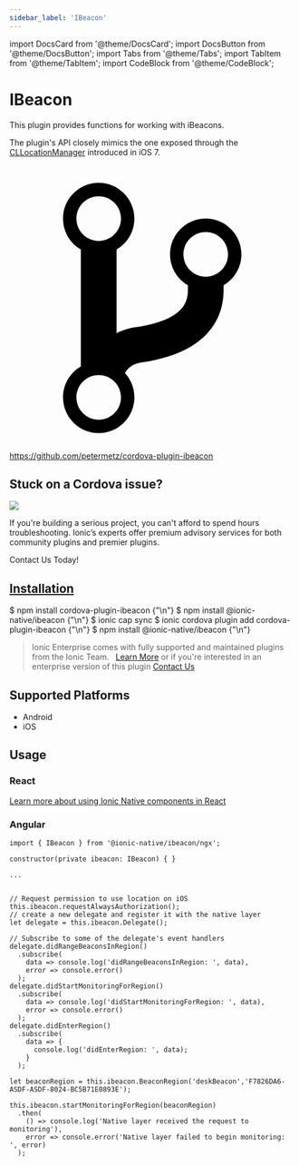```yaml
---
sidebar_label: 'IBeacon'
---
```


import DocsCard from '@theme/DocsCard';
import DocsButton from '@theme/DocsButton';
import Tabs from '@theme/Tabs';
import TabItem from '@theme/TabItem';
import CodeBlock from '@theme/CodeBlock';

# IBeacon

This plugin provides functions for working with iBeacons.

The plugin's API closely mimics the one exposed through the [CLLocationManager](https://developer.apple.com/library/ios/documentation/CoreLocation/Reference/CLLocationManager_Class/index.html) introduced in iOS 7.

<p><a href="https://github.com/petermetz/cordova-plugin-ibeacon" target="_blank" rel="noopener" className="git-link">
  <svg viewBox="0 0 512 512"><path d="M416 160c0-35.3-28.7-64-64-64s-64 28.7-64 64c0 23.7 12.9 44.3 32 55.4v8.6c0 19.9-7.8 33.7-25.3 44.9-15.4 9.8-38.1 17.1-67.5 21.5-14 2.1-25.7 6-35.2 10.7V151.4c19.1-11.1 32-31.7 32-55.4 0-35.3-28.7-64-64-64S96 60.7 96 96c0 23.7 12.9 44.3 32 55.4v209.2c-19.1 11.1-32 31.7-32 55.4 0 35.3 28.7 64 64 64s64-28.7 64-64c0-16.6-6.3-31.7-16.7-43.1 1.9-4.9 9.7-16.3 29.4-19.3 38.8-5.8 68.9-15.9 92.3-30.8 36-22.8 55-57 55-98.8v-8.6c19.1-11.1 32-31.7 32-55.4zM160 56c22.1 0 40 17.9 40 40s-17.9 40-40 40-40-17.9-40-40 17.9-40 40-40zm0 400c-22.1 0-40-17.9-40-40s17.9-40 40-40 40 17.9 40 40-17.9 40-40 40zm192-256c-22.1 0-40-17.9-40-40s17.9-40 40-40 40 17.9 40 40-17.9 40-40 40z"></path></svg> https://github.com/petermetz/cordova-plugin-ibeacon
</a></p>

<h2>Stuck on a Cordova issue?</h2>
<DocsCard className="cordova-ee-card" header="Don't waste precious time on plugin issues." href="https://ionicframework.com/sales?product_of_interest=Ionic%20Native">
  <div>
    <img src={require('./_assets/img/native-cordova-bot.png').default} class="cordova-ee-img" />
    <p>If you're building a serious project, you can't afford to spend hours troubleshooting. Ionic’s experts offer premium advisory services for both community plugins and premier plugins.</p>
    <DocsButton className="native-ee-detail">Contact Us Today!</DocsButton>
  </div>
</DocsCard>

<h2 id="installation">
  <a href="#installation">Installation</a>
</h2>
<Tabs defaultValue="Capacitor" values={[
  {value: 'Capacitor', label: 'Capacitor'},
  {value: 'Cordova', label: 'Cordova'},
  {value: 'Enterprise', label: 'Enterprise'},
]}>
  <TabItem value="Capacitor">
    <CodeBlock className="language-shell">
      $ npm install cordova-plugin-ibeacon {"\n"}
      $ npm install @ionic-native/ibeacon {"\n"}
      $ ionic cap sync
    </CodeBlock>
  </TabItem>
  <TabItem value="Cordova">
    <CodeBlock className="language-shell">
      $ ionic cordova plugin add cordova-plugin-ibeacon {"\n"}
      $ npm install @ionic-native/ibeacon {"\n"}
    </CodeBlock>
  </TabItem>
  <TabItem value="Enterprise">
    <blockquote>Ionic Enterprise comes with fully supported and maintained plugins from the Ionic Team. &nbsp;
      <a class="btn" href="https://ionic.io/docs/premier-plugins">Learn More</a> or if you're interested in an enterprise version of this plugin <a class="btn" href="https://ionicframework.com/sales?product_of_interest=Ionic%20Enterprise%20Engine">Contact Us</a></blockquote>
  </TabItem>
</Tabs>

## Supported Platforms

- Android
- iOS

## Usage

### React

[Learn more about using Ionic Native components in React](../native-community.md#react)

### Angular

```tsx
import { IBeacon } from '@ionic-native/ibeacon/ngx';

constructor(private ibeacon: IBeacon) { }

...


// Request permission to use location on iOS
this.ibeacon.requestAlwaysAuthorization();
// create a new delegate and register it with the native layer
let delegate = this.ibeacon.Delegate();

// Subscribe to some of the delegate's event handlers
delegate.didRangeBeaconsInRegion()
  .subscribe(
    data => console.log('didRangeBeaconsInRegion: ', data),
    error => console.error()
  );
delegate.didStartMonitoringForRegion()
  .subscribe(
    data => console.log('didStartMonitoringForRegion: ', data),
    error => console.error()
  );
delegate.didEnterRegion()
  .subscribe(
    data => {
      console.log('didEnterRegion: ', data);
    }
  );

let beaconRegion = this.ibeacon.BeaconRegion('deskBeacon','F7826DA6-ASDF-ASDF-8024-BC5B71E0893E');

this.ibeacon.startMonitoringForRegion(beaconRegion)
  .then(
    () => console.log('Native layer received the request to monitoring'),
    error => console.error('Native layer failed to begin monitoring: ', error)
  );
```
